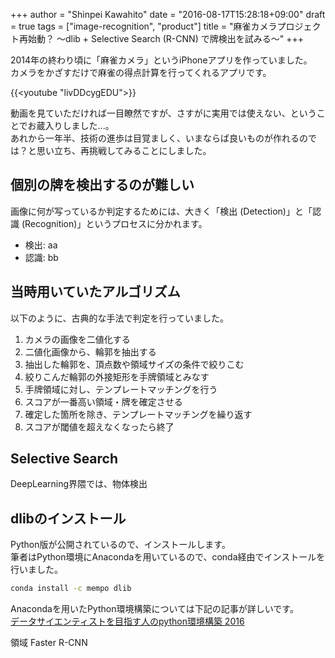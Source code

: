 +++
author = "Shinpei Kawahito"
date = "2016-08-17T15:28:18+09:00"
draft = true
tags = ["image-recognition", "product"]
title = "麻雀カメラプロジェクト再始動？ 〜dlib + Selective Search (R-CNN) で牌検出を試みる〜"
+++

2014年の終わり頃に「麻雀カメラ」というiPhoneアプリを作っていました。  
カメラをかざすだけで麻雀の得点計算を行ってくれるアプリです。

{{<youtube "livDDcygEDU">}}

動画を見ていただければ一目瞭然ですが、さすがに実用では使えない、ということでお蔵入りしました...。  
あれから一年半、技術の進歩は目覚ましく、いまならば良いものが作れるのでは？と思い立ち、再挑戦してみることにしました。


## 個別の牌を検出するのが難しい
画像に何が写っているか判定するためには、大きく「検出 (Detection)」と「認識 (Recognition)」というプロセスに分かれます。

* 検出: aa
* 認識: bb

## 当時用いていたアルゴリズム
以下のように、古典的な手法で判定を行っていました。

1. カメラの画像を二値化する
1. 二値化画像から、輪郭を抽出する
1. 抽出した輪郭を、頂点数や領域サイズの条件で絞りこむ
1. 絞りこんだ輪郭の外接矩形を手牌領域とみなす
1. 手牌領域に対し、テンプレートマッチングを行う
1. スコアが一番高い領域・牌を確定させる
1. 確定した箇所を除き、テンプレートマッチングを繰り返す
1. スコアが閾値を超えなくなったら終了

## Selective Search
DeepLearning界隈では、物体検出

## dlibのインストール
Python版が公開されているので、インストールします。  
筆者はPython環境にAnacondaを用いているので、conda経由でインストールを行いました。

```sh
conda install -c mempo dlib
```

Anacondaを用いたPython環境構築については下記の記事が詳しいです。  
[データサイエンティストを目指す人のpython環境構築 2016](http://qiita.com/y__sama/items/5b62d31cb7e6ed50f02c)

領域
Faster R-CNN
